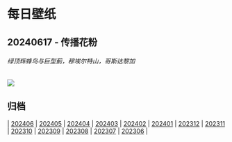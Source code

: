 # 每日壁纸

## 20240617 - 传播花粉

###### 绿顶辉蜂鸟与巨型蓟，穆埃尔特山，哥斯达黎加

![](https://www.bing.com/th?id=OHR.HummingThistle_ZH-CN5057539905_UHD.jpg)

## 归档

| [202406](/202406/README.md)
| [202405](/202405/README.md)
| [202404](/202404/README.md)
| [202403](/202403/README.md)
| [202402](/202402/README.md)
| [202401](/202401/README.md)
| [202312](/202312/README.md)
| [202311](/202311/README.md)
| [202310](/202310/README.md)
| [202309](/202309/README.md)
| [202308](/202308/README.md)
| [202307](/202307/README.md)
| [202306](/202306/README.md)
|